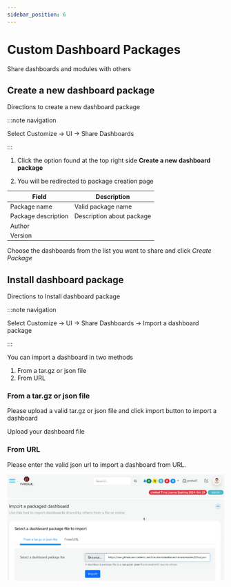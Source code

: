 ```yaml
---
sidebar_position: 6
---
```


# Custom Dashboard Packages

Share dashboards and modules with others

## Create a new dashboard package

Directions to create a new dashboard package

:::note navigation

Select Customize -\> UI -\> Share Dashboards

:::

1. Click the option found at the top right side **Create a new dashboard
   package**  

2. You will be redirected to package creation page

| Field               | Description               |
| ------------------- | ------------------------- |
| Package name        | Valid package name        |
| Package description | Description about package |
| Author              |                           |
| Version             |                           |

Choose the dashboards from the list you want to share and click *Create Package*

## Install dashboard package

Directions to Install dashboard package

:::note navigation

Select Customize -\> UI -\> Share Dashboards -\> Import a dashboard
package

:::

You can import a dashboard in two methods

1. From a tar.gz or json file
2. From URL

### From a tar.gz or json file

Please upload a valid tar.gz or json file and click import button to
import a dashboard

Upload your dashboard file

### From URL

Please enter the valid json url to import a dashboard from URL.

![](images/dashboards/importfromurl.png)
